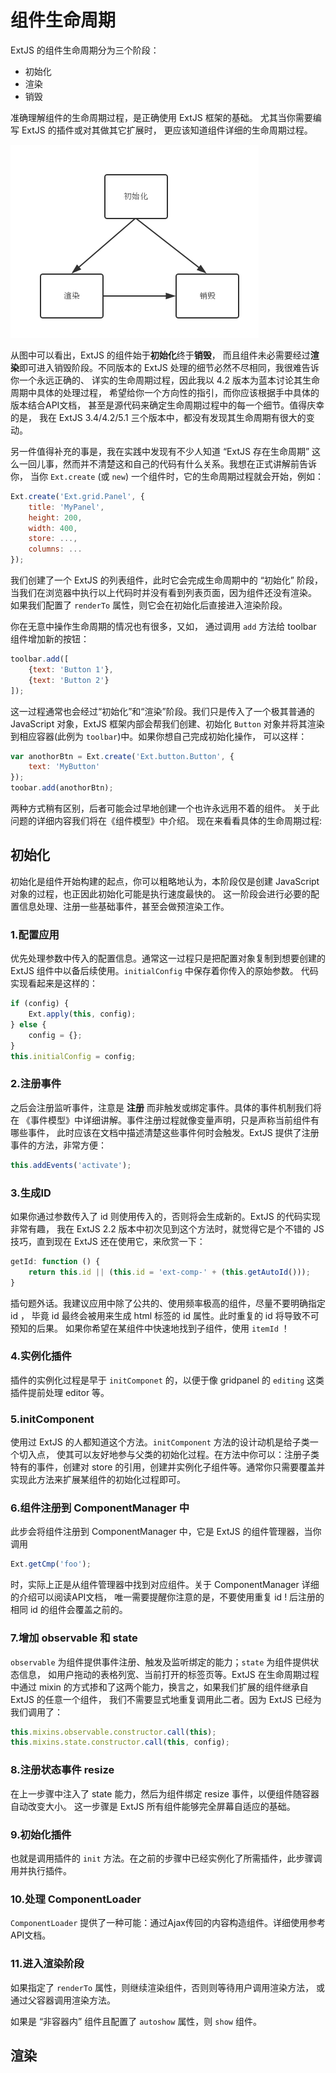 # 组件生命周期

ExtJS 的组件生命周期分为三个阶段：

* 初始化
* 渲染
* 销毁

准确理解组件的生命周期过程，是正确使用 ExtJS 框架的基础。
尤其当你需要编写 ExtJS 的插件或对其做其它扩展时，
更应该知道组件详细的生命周期过程。

![lifecycle_01](img/lifecycle_01.png)

从图中可以看出，ExtJS 的组件始于**初始化**终于**销毁**，
而且组件未必需要经过**渲染**即可进入销毁阶段。不同版本的
ExtJS 处理的细节必然不尽相同，我很难告诉你一个永远正确的、
详实的生命周期过程，因此我以 4.2 版本为蓝本讨论其生命周期中具体的处理过程，
希望给你一个方向性的指引，而你应该根据手中具体的版本结合API文档，
甚至是源代码来确定生命周期过程中的每一个细节。值得庆幸的是，
我在 ExtJS 3.4/4.2/5.1 三个版本中，都没有发现其生命周期有很大的变动。

另一件值得补充的事是，我在实践中发现有不少人知道 “ExtJS 存在生命周期”
这么一回儿事，然而并不清楚这和自己的代码有什么关系。我想在正式讲解前告诉你，
当你 `Ext.create` (或 `new`) 一个组件时，它的生命周期过程就会开始，例如：

```js
Ext.create('Ext.grid.Panel', {
    title: 'MyPanel',
    height: 200,
    width: 400,
    store: ...,
    columns: ...
});
```

我们创建了一个 ExtJS 的列表组件，此时它会完成生命周期中的 “初始化”
阶段，当我们在浏览器中执行以上代码时并没有看到列表页面，因为组件还没有渲染。
如果我们配置了 `renderTo` 属性，则它会在初始化后直接进入渲染阶段。

你在无意中操作生命周期的情况也有很多，又如，
通过调用 `add` 方法给 toolbar 组件增加新的按钮：

```js
toolbar.add([
    {text: 'Button 1'},
    {text: 'Button 2'}
]);
```

这一过程通常也会经过“初始化”和“渲染”阶段。我们只是传入了一个极其普通的
JavaScript 对象，ExtJS 框架内部会帮我们创建、初始化 `Button`
对象并将其渲染到相应容器(此例为 `toolbar`)中。如果你想自己完成初始化操作，
可以这样：

```js
var anothorBtn = Ext.create('Ext.button.Button', {
    text: 'MyButton'
});
toobar.add(anothorBtn);
```

两种方式稍有区别，后者可能会过早地创建一个也许永远用不着的组件。
关于此问题的详细内容我们将在《组件模型》中介绍。
现在来看看具体的生命周期过程:


## 初始化

初始化是组件开始构建的起点，你可以粗略地认为，本阶段仅是创建
JavaScript 对象的过程，也正因此初始化可能是执行速度最快的。
这一阶段会进行必要的配置信息处理、注册一些基础事件，甚至会做预渲染工作。

### 1.配置应用

优先处理参数中传入的配置信息。通常这一过程只是把配置对象复制到想要创建的
ExtJS 组件中以备后续使用。`initialConfig` 中保存着你传入的原始参数。
代码实现看起来是这样的：

```js
if (config) {
    Ext.apply(this, config);
} else {
    config = {};
}
this.initialConfig = config;
```

### 2.注册事件

之后会注册监听事件，注意是 **注册** 而非触发或绑定事件。具体的事件机制我们将在
《事件模型》中详细讲解。事件注册过程就像变量声明，只是声称当前组件有哪些事件，
此时应该在文档中描述清楚这些事件何时会触发。ExtJS 提供了注册事件的方法，非常方便：

```js
this.addEvents('activate');
```

### 3.生成ID

如果你通过参数传入了 id 则使用传入的，否则将会生成新的。ExtJS 的代码实现非常有趣，
我在 ExtJS 2.2 版本中初次见到这个方法时，就觉得它是个不错的 JS 技巧，直到现在
ExtJS 还在使用它，来欣赏一下：

```js
getId: function () {
    return this.id || (this.id = 'ext-comp-' + (this.getAutoId()));
}
```

插句题外话。我建议应用中除了公共的、使用频率极高的组件，尽量不要明确指定 id ，
毕竟 id 最终会被用来生成 html 标签的 id 属性。此时重复的 id 将导致不可预知的后果。
如果你希望在某组件中快速地找到子组件，使用 `itemId` ！

### 4.实例化插件

插件的实例化过程是早于 `initComponet` 的，以便于像 gridpanel 的 `editing`
这类插件提前处理 editor 等。

### 5.initComponent

使用过 ExtJS 的人都知道这个方法。`initComponent` 方法的设计动机是给子类一个切入点，
使其可以友好地参与父类的初始化过程。在方法中你可以：注册子类特有的事件，创建对 store
的引用，创建并实例化子组件等。通常你只需要覆盖并实现此方法来扩展某组件的初始化过程即可。

### 6.组件注册到 ComponentManager 中

此步会将组件注册到 ComponentManager 中，它是 ExtJS 的组件管理器，当你调用

```js
Ext.getCmp('foo');
```

时，实际上正是从组件管理器中找到对应组件。关于 ComponentManager 详细的介绍可以阅读API文档，
唯一需要提醒你注意的是，不要使用重复 id ! 后注册的相同 id 的组件会覆盖之前的。

### 7.增加 observable 和 state

`observable` 为组件提供事件注册、触发及监听绑定的能力；`state` 为组件提供状态信息，
如用户拖动的表格列宽、当前打开的标签页等。ExtJS 在生命周期过程中通过
mixin 的方式掺和了这两个能力，换言之，如果我们扩展的组件继承自 ExtJS 的任意一个组件，
我们不需要显式地重复调用此二者。因为 ExtJS 已经为我们调用了：

```js
this.mixins.observable.constructor.call(this);
this.mixins.state.constructor.call(this, config);
```

### 8.注册状态事件 resize

在上一步骤中注入了 state 能力，然后为组件绑定 resize 事件，以便组件随容器自动改变大小。
这一步骤是 ExtJS 所有组件能够完全屏幕自适应的基础。

### 9.初始化插件

也就是调用插件的 `init` 方法。在之前的步骤中已经实例化了所需插件，此步骤调用并执行插件。

### 10.处理 ComponentLoader

`ComponentLoader` 提供了一种可能：通过Ajax传回的内容构造组件。详细使用参考API文档。

### 11.进入渲染阶段

如果指定了 `renderTo` 属性，则继续渲染组件，否则则等待用户调用渲染方法，
或通过父容器调用渲染方法。

如果是 “非容器内” 组件且配置了 `autoshow` 属性，则 `show` 组件。



## 渲染
